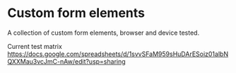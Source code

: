 # Custom form elements
A collection of custom form elements, browser and device tested. 

Current test matrix
https://docs.google.com/spreadsheets/d/1svvSFaM959sHuDArESoiz01albNQXXMau3vcJmC-nAw/edit?usp=sharing

